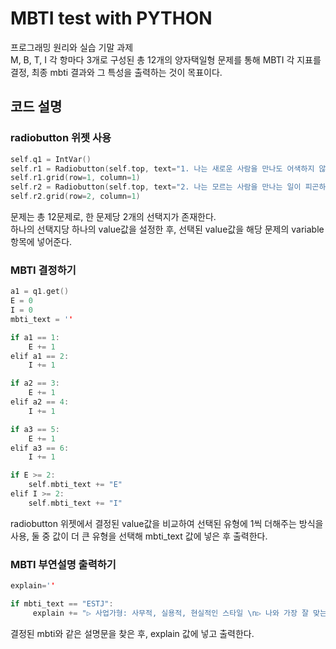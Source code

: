 # MBTI test with PYTHON
프로그래밍 원리와 실습 기말 과제      
M, B, T, I 각 항마다 3개로 구성된 총 12개의 양자택일형 문제를 통해 MBTI 각 지표를 결정, 최종 mbti 결과와 그 특성을 출력하는 것이 목표이다.
## 코드 설명
### radiobutton 위젯 사용
```c
self.q1 = IntVar()
self.r1 = Radiobutton(self.top, text="1. 나는 새로운 사람을 만나도 어색하지 않다.", variable=self.q1, value=1)
self.r1.grid(row=1, column=1)
self.r2 = Radiobutton(self.top, text="2. 나는 모르는 사람을 만나는 일이 피곤하다.", variable=self.q1, value=2)
self.r2.grid(row=2, column=1)  
```
문제는 총 12문제로, 한 문제당 2개의 선택지가 존재한다.     
하나의 선택지당 하나의 value값을 설정한 후, 선택된 value값을 해당 문제의 variable항목에 넣어준다.

### MBTI 결정하기
```c
a1 = q1.get()
E = 0
I = 0
mbti_text = ''

if a1 == 1:
    E += 1
elif a1 == 2:
    I += 1

if a2 == 3:
    E += 1
elif a2 == 4:
    I += 1

if a3 == 5:
    E += 1
elif a3 == 6:
    I += 1

if E >= 2:
    self.mbti_text += "E"
elif I >= 2:
    self.mbti_text += "I"
```      
radiobutton 위젯에서 결정된 value값을 비교하여 선택된 유형에 1씩 더해주는 방식을 사용, 둘 중 값이 더 큰 유형을 선택해 mbti_text 값에 넣은 후 출력한다.

### MBTI 부연설명 출력하기
```c
explain=''

if mbti_text == "ESTJ":
     explain += "▷ 사업가형: 사무적, 실용적, 현실적인 스타일 \n▷ 나와 가장 잘 맞는 MBTI는?: INFP \n▷ 나와 가장 잘 안맞는 MBTI는?: INFJ"
```           
결정된 mbti와 같은 설명문을 찾은 후, explain 값에 넣고 출력한다.
